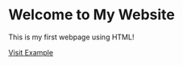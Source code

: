 <!DOCTYPE html>
<html>
  <head>
    <title>My First Webpage</title>
  </head>
  <body>
    <h1>Welcome to My Website</h1>
    <p>This is my first webpage using HTML!</p>
    <a href="">Visit Example</a>
  </body>
</html>
